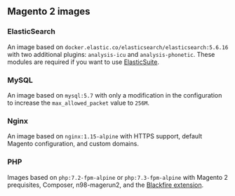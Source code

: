 ## Magento 2 images

### ElasticSearch
An image based on `docker.elastic.co/elasticsearch/elasticsearch:5.6.16` with two additional plugins:
`analysis-icu` and `analysis-phonetic`. These modules are required if you want
to use [ElasticSuite](https://github.com/Smile-SA/elasticsuite).

### MySQL
An image based on `mysql:5.7` with only a modification in the configuration to increase the `max_allowed_packet` value
to `256M`.

### Nginx
An image based on `nginx:1.15-alpine` with HTTPS support, default Magento configuration, and custom domains.

### PHP
Images based on `php:7.2-fpm-alpine` or `php:7.3-fpm-alpine` with Magento 2 prequisites, Composer, n98-magerun2, and the
[Blackfire extension](https://blackfire.io/docs/introduction).
